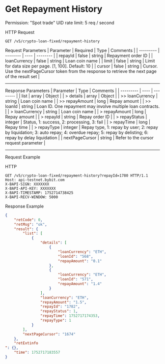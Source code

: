 # Get Repayment History
Permission: "Spot trade"
UID rate limit: 5 req / second


HTTP Request
```http
GET /v5/crypto-loan-fixed/repayment-history
```

Request Parameters
| Parameter | Required | Type | Comments |
| --------- | -------- | ---- | -------- |
| repayId | false | string | Repayment order ID |
| loanCurrency | false | string | Loan coin name |
| limit | false | string | Limit for data size per page. [1, 100]. Default: 10 |
| cursor | false | string | Cursor. Use the nextPageCursor token from the response to retrieve the next page of the result set |

---


Response Parameters
| Parameter | Type | Comments |
| --------- | ---- | -------- |
| list | array | Object |
| > details | array | Object |
| >> loanCurrency | string | Loan coin name |
| >> repayAmount | long | Repay amount |
| >> loanId | string | Loan ID. One repayment may involve multiple loan contracts. |
| > loanCurrency | string | Loan coin name |
| > repayAmount | long | Repay amount |
| > repayId | string | Repay order ID |
| > repayStatus | integer | Status, 1: success, 2: processing, 3: fail |
| > repayTime | long | Repay time |
| > repayType | integer | Repay type, 1: repay by user; 2: repay by liquidation; 3: auto repay; 4: overdue repay; 5: repay by delisting; 6: repay by delay liquidation |
| nextPageCursor | string | Refer to the cursor request parameter |

---

Request Example

HTTP
 
  
```http
GET /v5/crypto-loan-fixed/repayment-history?repayId=1780 HTTP/1.1
Host: api-testnet.bybit.com
X-BAPI-SIGN: XXXXXXX
X-BAPI-API-KEY: XXXXXXX
X-BAPI-TIMESTAMP: 1752714738425
X-BAPI-RECV-WINDOW: 5000
```

Response Example
```json
{
    "retCode": 0,
    "retMsg": "ok",
    "result": {
        "list": [
            {
                "details": [
                    {
                        "loanCurrency": "ETH",
                        "loanId": "568",
                        "repayAmount": "0.1"
                    },
                    {
                        "loanCurrency": "ETH",
                        "loanId": "571",
                        "repayAmount": "1.4"
                    }
                ],
                "loanCurrency": "ETH",
                "repayAmount": "1.5",
                "repayId": "1782",
                "repayStatus": 1,
                "repayTime": 1752717174353,
                "repayType": 1
            }
        ],
        "nextPageCursor": "1674"
    },
    "retExtinfo
": {},
    "time": 1752717183557
}
```

